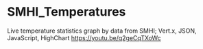 # SMHI_Temperatures
Live temperature statistics graph by data from SMHI; Vert.x, JSON, JavaScript, HighChart
https://youtu.be/q2geCqTXoWc
